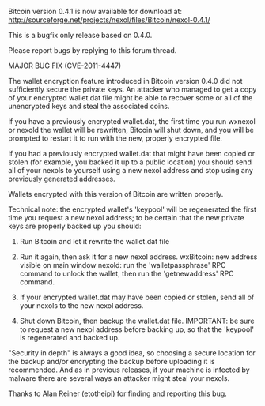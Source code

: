 Bitcoin version 0.4.1 is now available for download at:
http://sourceforge.net/projects/nexol/files/Bitcoin/nexol-0.4.1/

This is a bugfix only release based on 0.4.0.

Please report bugs by replying to this forum thread.

MAJOR BUG FIX  (CVE-2011-4447)

The wallet encryption feature introduced in Bitcoin version 0.4.0 did not sufficiently secure the private keys. An attacker who
managed to get a copy of your encrypted wallet.dat file might be able to recover some or all of the unencrypted keys and steal the
associated coins.

If you have a previously encrypted wallet.dat, the first time you run wxnexol or nexold the wallet will be rewritten, Bitcoin will
shut down, and you will be prompted to restart it to run with the new, properly encrypted file.

If you had a previously encrypted wallet.dat that might have been copied or stolen (for example, you backed it up to a public
location) you should send all of your nexols to yourself using a new nexol address and stop using any previously generated addresses.

Wallets encrypted with this version of Bitcoin are written properly.

Technical note: the encrypted wallet's 'keypool' will be regenerated the first time you request a new nexol address; to be certain that the
new private keys are properly backed up you should:

1. Run Bitcoin and let it rewrite the wallet.dat file

2. Run it again, then ask it for a new nexol address.
wxBitcoin: new address visible on main window
nexold: run the 'walletpassphrase' RPC command to unlock the wallet,  then run the 'getnewaddress' RPC command.

3. If your encrypted wallet.dat may have been copied or stolen, send all of your nexols to the new nexol address.

4. Shut down Bitcoin, then backup the wallet.dat file.
IMPORTANT: be sure to request a new nexol address before backing up, so that the 'keypool' is regenerated and backed up.

"Security in depth" is always a good idea, so choosing a secure location for the backup and/or encrypting the backup before uploading it is recommended. And as in previous releases, if your machine is infected by malware there are several ways an attacker might steal your nexols.

Thanks to Alan Reiner (etotheipi) for finding and reporting this bug.
